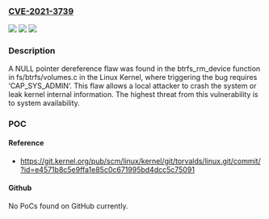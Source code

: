 ### [CVE-2021-3739](https://cve.mitre.org/cgi-bin/cvename.cgi?name=CVE-2021-3739)
![](https://img.shields.io/static/v1?label=Product&message=kernel&color=blue)
![](https://img.shields.io/static/v1?label=Version&message=%3D%20Fixed%20in%20v5.15-rc1%20and%20above.%20&color=brighgreen)
![](https://img.shields.io/static/v1?label=Vulnerability&message=CWE-476%20-%20NULL%20Pointer%20Dereference&color=brighgreen)

### Description

A NULL pointer dereference flaw was found in the btrfs_rm_device function in fs/btrfs/volumes.c in the Linux Kernel, where triggering the bug requires ‘CAP_SYS_ADMIN’. This flaw allows a local attacker to crash the system or leak kernel internal information. The highest threat from this vulnerability is to system availability.

### POC

#### Reference
- https://git.kernel.org/pub/scm/linux/kernel/git/torvalds/linux.git/commit/?id=e4571b8c5e9ffa1e85c0c671995bd4dcc5c75091

#### Github
No PoCs found on GitHub currently.

